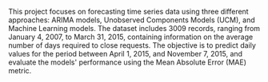 This project focuses on forecasting time series data using three different approaches: ARIMA models, Unobserved Components Models (UCM), and Machine Learning models. The dataset includes 3009 records, ranging from January 4, 2007, to March 31, 2015, containing information on the average number of days required to close requests. The objective is to predict daily values for the period between April 1, 2015, and November 7, 2015, and evaluate the models' performance using the Mean Absolute Error (MAE) metric.
